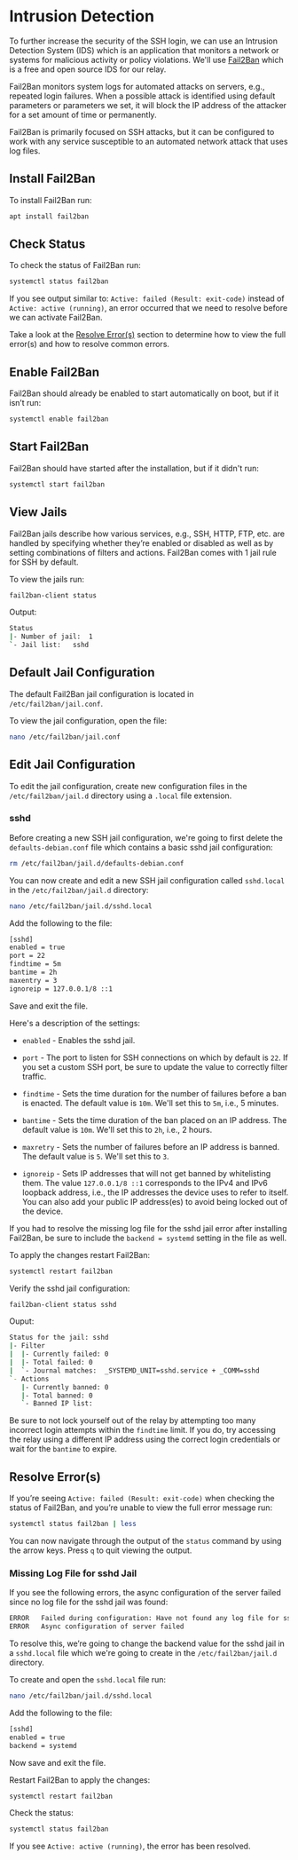 # Intrusion Detection

To further increase the security of the SSH login, we can use an Intrusion Detection System (IDS) which is an application that monitors a network or systems for malicious activity or policy violations. We'll use [Fail2Ban](https://github.com/fail2ban/fail2ban "Fail2Ban GitHub") which is a free and open source IDS for our relay.

Fail2Ban monitors system logs for automated attacks on servers, e.g., repeated login failures. When a possible attack is identified using default parameters or parameters we set, it will block the IP address of the attacker for a set amount of time or permanently.

Fail2Ban is primarily focused on SSH attacks, but it can be configured to work with any service susceptible to an automated network attack that uses log files.

## Install Fail2Ban

To install Fail2Ban run:

```bash
apt install fail2ban
```

## Check Status

To check the status of Fail2Ban run:

```bash
systemctl status fail2ban
```

If you see output similar to: `Active: failed (Result: exit-code)` instead of `Active: active (running)`, an error occurred that we need to resolve before we can activate Fail2Ban.

Take a look at the [Resolve Error(s)](/server/intrusion-detection/#resolve-errors "Resolve Error(s)") section to determine how to view the full error(s) and how to resolve common errors.

## Enable Fail2Ban

Fail2Ban should already be enabled to start automatically on boot, but if it isn’t run:

```bash
systemctl enable fail2ban
```

## Start Fail2Ban

Fail2Ban should have started after the installation, but if it didn't run:

```bash
systemctl start fail2ban
```

## View Jails

Fail2Ban jails describe how various services, e.g., SSH, HTTP, FTP, etc. are handled by specifying whether they’re enabled or disabled as well as by setting combinations of filters and actions. Fail2Ban comes with 1 jail rule for SSH by default.

To view the jails run:

```bash
fail2ban-client status
```

Output:

```bash
Status
|- Number of jail:	1
`- Jail list:	sshd
```

## Default Jail Configuration

The default Fail2Ban jail configuration is located in `/etc/fail2ban/jail.conf`.

To view the jail configuration, open the file:

```bash
nano /etc/fail2ban/jail.conf
```

## Edit Jail Configuration

To edit the jail configuration, create new configuration files in the `/etc/fail2ban/jail.d` directory using a `.local` file extension.

### sshd

Before creating a new SSH jail configuration, we're going to first delete the `defaults-debian.conf` file which contains a basic sshd jail configuration:

```bash
rm /etc/fail2ban/jail.d/defaults-debian.conf
```

You can now create and edit a new SSH jail configuration called `sshd.local` in the `/etc/fail2ban/jail.d` directory:

```bash
nano /etc/fail2ban/jail.d/sshd.local
```

Add the following to the file:

```bash
[sshd]
enabled = true
port = 22
findtime = 5m
bantime = 2h
maxentry = 3
ignoreip = 127.0.0.1/8 ::1
```

Save and exit the file.

Here's a description of the settings:

- `enabled` - Enables the sshd jail.

- `port` - The port to listen for SSH connections on which by default is `22`. If you set a custom SSH port, be sure to update the value to correctly filter traffic.

- `findtime` - Sets the time duration for the number of failures before a ban is enacted. The default value is `10m`. We'll set this to `5m`, i.e., 5 minutes.

- `bantime` - Sets the time duration of the ban placed on an IP address. The default value is `10m`. We'll set this to `2h`, i.e., 2 hours.

- `maxretry` - Sets the number of failures before an IP address is banned. The default value is `5`. We'll set this to `3`.

- `ignoreip` - Sets IP addresses that will not get banned by whitelisting them. The value `127.0.0.1/8 ::1` corresponds to the IPv4 and IPv6 loopback address, i.e., the IP addresses the device uses to refer to itself. You can also add your public IP address(es) to avoid being locked out of the device.

If you had to resolve the missing log file for the sshd jail error after installing Fail2Ban, be sure to include the `backend = systemd` setting in the file as well.

To apply the changes restart Fail2Ban:

```bash
systemctl restart fail2ban
```

Verify the sshd jail configuration:

```bash
fail2ban-client status sshd
```

Ouput:

```bash
Status for the jail: sshd
|- Filter
|  |- Currently failed:	0
|  |- Total failed:	0
|  `- Journal matches:	_SYSTEMD_UNIT=sshd.service + _COMM=sshd
`- Actions
   |- Currently banned:	0
   |- Total banned:	0
   `- Banned IP list:
```

Be sure to not lock yourself out of the relay by attempting too many incorrect login attempts within the `findtime` limit. If you do, try accessing the relay using a different IP address using the correct login credentials or wait for the `bantime` to expire.

## Resolve Error(s)

If you’re seeing `Active: failed (Result: exit-code)` when checking the status of Fail2Ban, and you’re unable to view the full error message run:

```bash
systemctl status fail2ban | less
```

You can now navigate through the output of the `status` command by using the arrow keys. Press `q` to quit viewing the output.

### Missing Log File for sshd Jail

If you see the following errors, the async configuration of the server failed since no log file for the sshd jail was found:

```bash
ERROR   Failed during configuration: Have not found any log file for sshd jail
ERROR   Async configuration of server failed
```

To resolve this, we’re going to change the backend value for the sshd jail in a `sshd.local` file which we're going to create in the `/etc/fail2ban/jail.d` directory.

To create and open the `sshd.local` file run:

```bash
nano /etc/fail2ban/jail.d/sshd.local
```

Add the following to the file:

```bash
[sshd]
enabled = true
backend = systemd
```

Now save and exit the file.

Restart Fail2Ban to apply the changes:

```bash
systemctl restart fail2ban
```

Check the status:

```bash
systemctl status fail2ban
```

If you see `Active: active (running)`, the error has been resolved.
